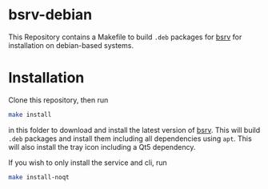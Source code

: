 # bsrv-debian
This Repository contains a Makefile to build `.deb` packages for [bsrv](https://github.com/alx-g/bsrv) for installation on debian-based systems.

# Installation

Clone this repository, then run

```bash
make install
```

in this folder to download and install the latest version of [bsrv](https://github.com/alx-g/bsrv). This will build `.deb` packages and install them including all dependencies using `apt`.
This will also install the tray icon including a Qt5 dependency.

If you wish to only install the service and cli, run

```bash
make install-noqt
```
